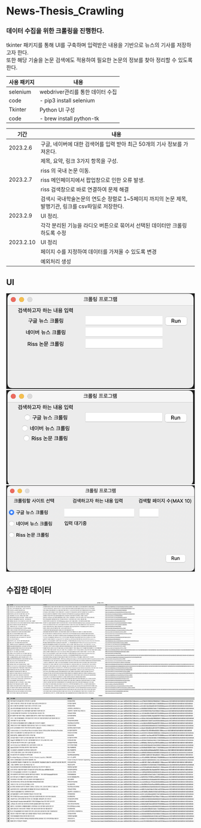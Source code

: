 # News-Thesis_Crawling

### 데이터 수집을 위한 크롤링을 진행한다.
tkinter 패키지를 통해 UI를 구축하며 입력받은 내용을 기반으로 뉴스의 기사를 저장하고자 한다.  
또한 해당 기술을 논문 검색에도 적용하여 필요한 논문의 정보를 찾아 정리할 수 있도록 한다.    

|사용 패키지|내용|
|------|---|
|selenium| webdriver관리를 통한 데이터 수집|
|code|- pip3 install selenium|
|Tkinter|Python UI 구성|
|code|- brew install python-tk|



|기간|내용|
|------|---|
|2023.2.6|구글, 네이버에 대한 검색어를 입력 받아 최근 50개의 기사 정보를 가져온다.|
|   |제목, 요약, 링크 3가지 항목을 구성.|
|   |riss 의 국내 논문 이동.|
|2023.2.7|riss 메인페이지에서 팝업창으로 인한 오류 발생.|
|   |riss 검색창으로 바로 연결하여 문제 해결|
|   |검색시 국내학술논문의 연도순 정렬로 1~5페이지 까지의 논문 제목, 발행기관, 링크를 csv파일로 저장한다.|
|2023.2.9|UI 정리.|
|   |각각 분리된 기능을 라디오 버튼으로 묶어서 선택된 데이터만 크롤링 하도록 수정|
|2023.2.10|UI 정리|
|   |페이지 수를 지정하여 데이터를 가져올 수 있도록 변경|
|   |예외처리 생성|


## UI
![image1](image/image_before.png)
![image2](image/image_after.png)
![image3](image/image_update.png)


## 수집한 데이터
![image4](image/google_news.png)
![image5](image/thesis.png)
